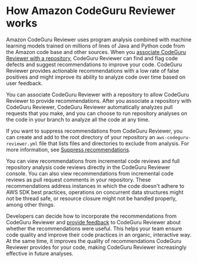 # How Amazon CodeGuru Reviewer works<a name="how-codeguru-reviewer-works"></a>

Amazon CodeGuru Reviewer uses program analysis combined with machine learning models trained on millions of lines of Java and Python code from the Amazon code base and other sources\. When you [associate CodeGuru Reviewer with a repository](https://docs.aws.amazon.com/codeguru/latest/reviewer-ug/getting-started-associate-repository.html), CodeGuru Reviewer can find and flag code defects and suggest recommendations to improve your code\. CodeGuru Reviewer provides actionable recommendations with a low rate of false positives and might improve its ability to analyze code over time based on user feedback\.

You can associate CodeGuru Reviewer with a repository to allow CodeGuru Reviewer to provide recommendations\. After you associate a repository with CodeGuru Reviewer, CodeGuru Reviewer automatically analyzes pull requests that you make, and you can choose to run repository analyses on the code in your branch to analyze all the code at any time\. 

If you want to suppress recommendations from CodeGuru Reviewer, you can create and add to the root directory of your repository an `aws-codeguru-reviewer.yml` file that lists files and directories to exclude from analysis\. For more information, see [Suppress recommendations](recommendation-suppression.md)\. 

You can view recommendations from incremental code reviews and full repository analysis code reviews directly in the CodeGuru Reviewer console\. You can also view recommendations from incremental code reviews as pull request comments in your repository\. These recommendations address instances in which the code doesn't adhere to AWS SDK best practices, operations on concurrent data structures might not be thread safe, or resource closure might not be handled properly, among other things\.

Developers can decide how to incorporate the recommendations from CodeGuru Reviewer and [provide feedback](provide-feedback.md) to CodeGuru Reviewer about whether the recommendations were useful\. This helps your team ensure code quality and improve their code practices in an organic, interactive way\. At the same time, it improves the quality of recommendations CodeGuru Reviewer provides for your code, making CodeGuru Reviewer increasingly effective in future analyses\.